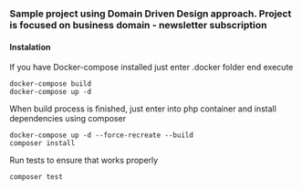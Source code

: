 ### Sample project using Domain Driven Design approach. Project is focused on business domain - newsletter subscription

#### Instalation
If you have Docker-compose installed just enter .docker folder end execute
```
docker-compose build
docker-compose up -d
```

When build process is finished, just enter into php container and install dependencies using composer
```
docker-compose up -d --force-recreate --build
composer install
```

Run tests to ensure that works properly
```
composer test
```